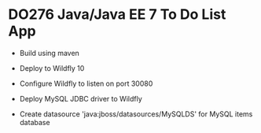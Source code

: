 # DO276 Java/Java EE 7 To Do List App

* Build using maven

* Deploy to Wildfly 10

* Configure Wildfly to listen on port 30080

* Deploy MySQL JDBC driver to Wildfly

* Create datasource 'java:jboss/datasources/MySQLDS' for MySQL items database

